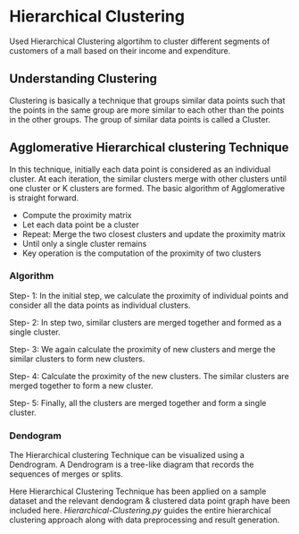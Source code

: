 # Hierarchical Clustering
Used Hierarchical Clustering algortihm to cluster different segments of customers of a mall based on their income and expenditure.

## Understanding Clustering
Clustering is basically a technique that groups similar data points such that the points in the same group are more similar to each other than the points in the other groups. The group of similar data points is called a Cluster.

## Agglomerative Hierarchical clustering Technique
In this technique, initially each data point is considered as an individual cluster. At each iteration, the similar clusters merge with other clusters until one cluster or K clusters are formed.
The basic algorithm of Agglomerative is straight forward.
- Compute the proximity matrix
- Let each data point be a cluster
- Repeat: Merge the two closest clusters and update the proximity matrix
- Until only a single cluster remains
- Key operation is the computation of the proximity of two clusters

### Algorithm 
Step- 1: In the initial step, we calculate the proximity of individual points and consider all the data points as individual clusters.

Step- 2: In step two, similar clusters are merged together and formed as a single cluster. 

Step- 3: We again calculate the proximity of new clusters and merge the similar clusters to form new clusters.

Step- 4: Calculate the proximity of the new clusters. The similar clusters are merged together to form a new cluster.

Step- 5: Finally, all the clusters are merged together and form a single cluster.

### Dendogram
The Hierarchical clustering Technique can be visualized using a Dendrogram.
A Dendrogram is a tree-like diagram that records the sequences of merges or splits.

Here Hierarchical Clustering Technique has been applied on a sample dataset and the relevant dendogram & clustered data point graph have been included here.
*Hierarchical-Clustering.py* guides the entire hierarchical clustering approach along with data preprocessing and result generation. 
